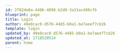 ```yaml
---
id: 2f82de0a-4486-4890-b2d0-3a31acd40cfb
blueprint: page
title: Login
author: 49e8cac0-d576-4485-b0a1-be7aeef7cb26
template: login
updated_by: 49e8cac0-d576-4485-b0a1-be7aeef7cb26
updated_at: 1718520514
parent: home
---
```

